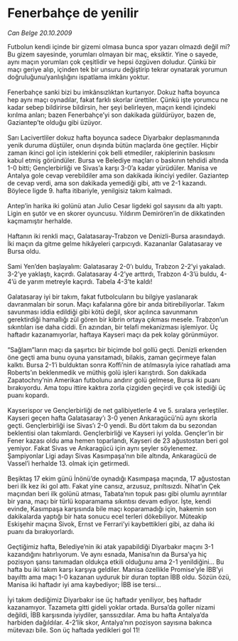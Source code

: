 # Fenerbahçe de yenilir

*Can Belge 20.10.2009*

<div class="taraf_structure_2col_1zq">
<div class="margen_n">



 <p>Futbolun kendi içinde bir gizemi olmasa bunca spor yazarı olmazdı değil mi? Bu gizem sayesinde, yorumları olmayan bir maç, eksiktir. Yine o sayede, aynı maçın yorumları çok çeşitlidir ve hepsi özgüven doludur. Çünkü bir maçı geriye alıp, içinden tek bir unsuru değiştirip tekrar oynatarak yorumun doğruluğunu/yanlışlığını ispatlama imkânı yoktur. <br/><br/>Fenerbahçe sanki bizi bu imkânsızlıktan kurtarıyor. Dokuz hafta boyunca hep aynı maçı oynadılar, fakat farklı skorlar ürettiler. Çünkü işte yorumcu ne kadar sebep bildirirse bildirsin, her şeyi belirleyen, maçın kendi içindeki kırılma anları; bazen Fenerbahçe’yi son dakikada güldürüyor, bazen de, Gaziantep’te olduğu gibi üzüyor. <br/><br/>Sarı Lacivertliler dokuz hafta boyunca sadece Diyarbakır deplasmanında yenik duruma düştüler, onun dışında bütün maçlarda öne geçtiler. Hiçbir zaman ikinci gol için isteklerini çok belli etmediler, rakiplerinin baskısını kabul etmiş göründüler. Bursa ve Belediye maçları o baskının tehdidi altında 1-0 bitti; Gençlerbirliği ve Sivas’a karşı 3-0’a kadar yürüdüler. Manisa ve Antalya gole cevap verebildiler ama son dakikada ikinciyi yediler. Gaziantep de cevap verdi, ama son dakikada yemediği gibi, attı ve 2-1 kazandı. Böylece ligde 9. hafta itibariyle, yenilgisiz takım kalmadı. <br/><br/>Antep’in harika iki golünü atan Julio Cesar ligdeki gol sayısını da altı yaptı. Ligin en şutör ve en skorer oyuncusu. Yıldırım Demirören’in de dikkatinden kaçmamıştır herhalde. <br/><br/>Haftanın iki renkli maçı, Galatasaray-Trabzon ve Denizli-Bursa arasındaydı. İki maçın da gitme gelme hikâyeleri çarpıcıydı. Kazananlar Galatasaray ve Bursa oldu. <br/><br/>Sami Yen’den başlayalım: Galatasaray 2-0’ı buldu, Trabzon 2-2’yi yakaladı. 3-2’ye yaklaştı, kaçırdı. Galatasaray 4-2’ye arttırdı, Trabzon 4-3’ü buldu, 4-4’ü de yarım metreyle kaçırdı. Tabela 4-3’te kaldı! <br/><br/>Galatasaray iyi bir takım, fakat futbolcuların bu bilgiye yaslanarak davranmaları bir sorun. Maçı kafalarına göre bir anda bitirebiliyorlar. Takım savunması iddia edildiği gibi kötü değil, skor açılınca savunmanın gerektirdiği hamallığı zül gören bir kibrin ortaya çıkması mesele. Trabzon’un sıkıntıları ise daha ciddi. En azından, bir telafi mekanizması işlemiyor. Üç haftadır kazanamıyorlar, haftaya Kayseri maçı da pek kolay görünmüyor. <br/><br/>“Sağlam”ların maçı da şaşırtıcı bir biçimde bol gollü geçti. Denizli erkenden öne geçti ama bunu oyuna yansıtamadı, bilakis, zaman geçirmeye falan kalktı. Bursa 2-1’i bulduktan sonra Koffi’nin de atılmasıyla iyice rahatladı ama Roberts’ın beklenmedik ve müthiş golü işleri karıştırdı. Son dakikada Zapatochny’nin Amerikan futbolunu andırır golü gelmese, Bursa iki puanı bırakıyordu. Ama topu ittire kaktıra zorla çizgiden geçirdi ve çok istediği üç puanı kopardı. <br/><br/>Kayserispor ve Gençlerbirliği de net galibiyetlerle 4 ve 5. sıralara yerleştiler. Kayseri geçen hafta Galatasaray’ı 3-0 yenen Ankaragücü’nü aynı skorla geçti. Gençlerbirliği ise Sivas’ı 2-0 yendi. Bu dört takım da bu sezondan beklentisi olan takımlardı. Gençlerbirliği ve Kayseri iyi yolda. Gençler’in bir Fener kazası oldu ama hemen toparlandı, Kayseri de 23 ağustostan beri gol yemiyor. Fakat Sivas ve Ankaragücü için aynı şeyler söylenemez. Şampiyonlar Ligi adayı Sivas Kasımpaşa’nın bile altında, Ankaragücü de Vassel’i herhalde 13. olmak için getirmedi. <br/><br/>Beşiktaş 17 ekim günü İnönü’de oynadığı Kasımpaşa maçında, 17 ağustostan beri ilk kez iki gol attı. Fakat yine cansız, arzusuz, pırıltısızdı. Nihat’ın Çek maçından beri ilk golünü atması, Tabata’nın topuk pası gibi olumlu ayrıntılar bir yana, maçı bir türlü koparamama sıkıntısı devam ediyor. İşte, kendi evinde, Kasımpaşa karşısında bile maçı koparamadığı için, hakemin son dakikalarda yaptığı bir hata sonucu ecel terleri dökebiliyor. Müteakip Eskişehir maçına Sivok, Ernst ve Ferrari’yi kaybettikleri gibi, az daha iki puanı da bırakıyorlardı. <br/><br/>Geçtiğimiz hafta, Belediye’nin iki atak yapabildiği Diyarbakır maçını 3-1 kazandığını hatırlıyorum. Ve aynı esnada, Manisa’nın da Bursa’ya hiç pozisyon şansı tanımadan oldukça etkili olduğunu ama 2-1 yenildiğini... Bu hafta bu iki takım karşı karşıya geldiler. Manisa özellikle Promise’yle İBB’yi bayılttı ama maçı 1-0 kazanan uyduruk bir duran toptan İBB oldu. Sözün özü, Manisa iki haftadır iyi ama kaybediyor; İBB ise tersi... <br/><br/>İyi takım dediğimiz Diyarbakır ise üç haftadır yeniliyor, beş haftadır kazanamıyor. Tazameta gitti gideli yoklar ortada. Bursa’da goller nizami değildi, İBB karşısında iyiydiler, şanssızdılar. Ama bu hafta Antalya’da harbiden dağıldılar. 4-2’lik skor, Antalya’nın pozisyon sayısına bakınca mütevazı bile. Son üç haftada yedikleri gol 11!</p>
<br/>
<br/>
<br/>



<br/>


<div id="taraf_not">
</div>

</div>


</div>
